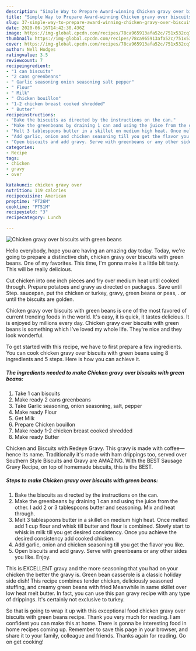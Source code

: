 ```yaml
---
description: "Simple Way to Prepare Award-winning Chicken gravy over biscuits with green beans"
title: "Simple Way to Prepare Award-winning Chicken gravy over biscuits with green beans"
slug: 37-simple-way-to-prepare-award-winning-chicken-gravy-over-biscuits-with-green-beans
date: 2020-06-16T14:42:30.436Z
image: https://img-global.cpcdn.com/recipes/78ca965913afa52c/751x532cq70/chicken-gravy-over-biscuits-with-green-beans-recipe-main-photo.jpg
thumbnail: https://img-global.cpcdn.com/recipes/78ca965913afa52c/751x532cq70/chicken-gravy-over-biscuits-with-green-beans-recipe-main-photo.jpg
cover: https://img-global.cpcdn.com/recipes/78ca965913afa52c/751x532cq70/chicken-gravy-over-biscuits-with-green-beans-recipe-main-photo.jpg
author: Nell Hodges
ratingvalue: 3.5
reviewcount: 7
recipeingredient:
- "1 can biscuits"
- "2 cans greenbeans"
- " Garlic seasoning onion seasoning salt pepper"
- " Flour"
- " Milk"
- " Chicken bouillon"
- "1-2 chicken breast cooked shredded"
- " Butter"
recipeinstructions:
- "Bake the biscuits as directed by the instructions on the can."
- "Make the greenbeans by draining 1 can and using the juice from the other. I add 2 or 3 tablespoons butter and seasoning. Mix and heat through."
- "Melt 3 tablespoons butter in a skillet on medium high heat. Once melted add 1 cup flour and whisk till butter and flour is combined. Slowly start to whisk in milk till you get desired consistency. Once you achieve the desired consistency add cooked chicken."
- "Add garlic, onion and chicken seasoning till you get the flavor you like."
- "Open biscuits and add gravy. Serve with greenbeans or any other sides you like. Enjoy."
categories:
- Recipe
tags:
- chicken
- gravy
- over

katakunci: chicken gravy over 
nutrition: 119 calories
recipecuisine: American
preptime: "PT26M"
cooktime: "PT51M"
recipeyield: "3"
recipecategory: Lunch

---
```



![Chicken gravy over biscuits with green beans](https://img-global.cpcdn.com/recipes/78ca965913afa52c/751x532cq70/chicken-gravy-over-biscuits-with-green-beans-recipe-main-photo.jpg)

Hello everybody, hope you are having an amazing day today. Today, we're going to prepare a distinctive dish, chicken gravy over biscuits with green beans. One of my favorites. This time, I'm gonna make it a little bit tasty. This will be really delicious.

Cut chicken into one inch pieces and fry over medium heat until cooked through. Prepare potatoes and gravy as directed on packages. Save until Step. saucepan, put the chicken or turkey, gravy, green beans or peas, . or until the biscuits are golden.

Chicken gravy over biscuits with green beans is one of the most favored of current trending foods in the world. It's easy, it is quick, it tastes delicious. It is enjoyed by millions every day. Chicken gravy over biscuits with green beans is something which I've loved my whole life. They're nice and they look wonderful.


To get started with this recipe, we have to first prepare a few ingredients. You can cook chicken gravy over biscuits with green beans using 8 ingredients and 5 steps. Here is how you can achieve it.

<!--inarticleads1-->

##### The ingredients needed to make Chicken gravy over biscuits with green beans:

1. Take 1 can biscuits
1. Make ready 2 cans greenbeans
1. Take  Garlic seasoning, onion seasoning, salt, pepper
1. Make ready  Flour
1. Get  Milk
1. Prepare  Chicken bouillon
1. Make ready 1-2 chicken breast cooked shredded
1. Make ready  Butter


Chicken and Biscuits with Redeye Gravy. This gravy is made with coffee—hence its name. Traditionally it&#39;s made with ham drippings too, served over Southern Style Biscuits and Gravy are AMAZING. With the BEST Sausage Gravy Recipe, on top of homemade biscuits, this is the BEST. 

<!--inarticleads2-->

##### Steps to make Chicken gravy over biscuits with green beans:

1. Bake the biscuits as directed by the instructions on the can.
1. Make the greenbeans by draining 1 can and using the juice from the other. I add 2 or 3 tablespoons butter and seasoning. Mix and heat through.
1. Melt 3 tablespoons butter in a skillet on medium high heat. Once melted add 1 cup flour and whisk till butter and flour is combined. Slowly start to whisk in milk till you get desired consistency. Once you achieve the desired consistency add cooked chicken.
1. Add garlic, onion and chicken seasoning till you get the flavor you like.
1. Open biscuits and add gravy. Serve with greenbeans or any other sides you like. Enjoy.


This is EXCELLENT gravy and the more seasoning that you had on your chicken the better the gravy is. Green bean casserole is a classic holiday side dish! This recipe combines tender chicken, deliciously seasoned stuffing, and creamy green beans with fried Meanwhile in same skillet over low heat melt butter. In fact, you can use this pan gravy recipe with any type of drippings. It&#39;s certainly not exclusive to turkey. 

So that is going to wrap it up with this exceptional food chicken gravy over biscuits with green beans recipe. Thank you very much for reading. I am confident you can make this at home. There is gonna be interesting food in home recipes coming up. Remember to save this page in your browser, and share it to your family, colleague and friends. Thanks again for reading. Go on get cooking!
